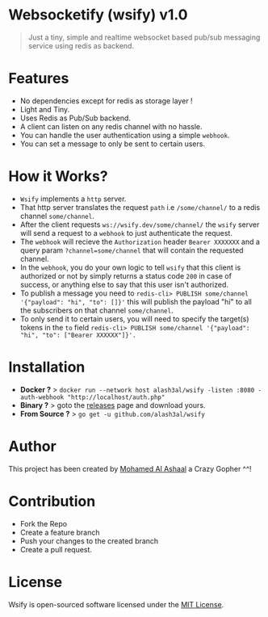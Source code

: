 Websocketify (wsify) v1.0
=========================
> Just a tiny, simple and realtime websocket based pub/sub messaging service using redis as backend.

Features
================
- No dependencies except for redis as storage layer !
- Light and Tiny.
- Uses Redis as Pub/Sub backend.
- A client can listen on any redis channel with no hassle.
- You can handle the user authentication using a simple `webhook`.
- You can set a message to only be sent to certain users.

How it Works?
===============
- `Wsify` implements a `http` server.
- That http server translates the request `path` i.e `/some/channel/` to a redis channel `some/channel`.
- After the client requests `ws://wsify.dev/some/channel/` the `wsify` server will send a request to a `webhook` to just authenticate the request.
- The `webhook` will recieve the `Authorization` header `Bearer XXXXXXX` and a query param `?channel=some/channel` that will contain the requested channel.
- In the `webhook`, you do your own logic to tell `wsify` that this client is authorized or not by simply returns a status code `200` in case of success, or anything else to say that this user isn't authorized.
- To publish a message you need to `redis-cli> PUBLISH some/channel '{"payload": "hi", "to": []}'` this will publish the payload "hi" to all the subscribers on that channel `some/channel`.
- To only send it to certain users, you will need to specify the target(s) tokens in the `to` field `redis-cli> PUBLISH some/channel '{"payload": "hi", "to": ["Bearer XXXXXX"]}'.`

Installation
==============

- **Docker ?** > `docker run --network host alash3al/wsify -listen :8080 -auth-webhook "http://localhost/auth.php"`   
- **Binary ?** > goto the [releases](https://github.com/alash3al/wsify/releases) page and download yours.
- **From Source ?** > `go get -u github.com/alash3al/wsify`

Author
=============
This project has been created by [Mohamed Al Ashaal](http://github.com/alash3al) a Crazy Gopher ^^!

Contribution
=============
- Fork the Repo
- Create a feature branch
- Push your changes to the created branch
- Create a pull request.

License
=============
Wsify is open-sourced software licensed under the [MIT License](LICENSE).
